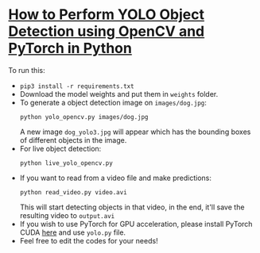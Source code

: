 # [How to Perform YOLO Object Detection using OpenCV and PyTorch in Python](https://www.thepythoncode.com/article/yolo-object-detection-with-opencv-and-pytorch-in-python)
To run this:
- `pip3 install -r requirements.txt`
- Download the model weights and put them in `weights` folder.
- To generate a object detection image on `images/dog.jpg`:
    ```
    python yolo_opencv.py images/dog.jpg
    ```
    A new image `dog_yolo3.jpg` will appear which has the bounding boxes of different objects in the image.
- For live object detection:
    ```
    python live_yolo_opencv.py
    ```
- If you want to read from a video file and make predictions:
    ```
    python read_video.py video.avi
    ```
    This will start detecting objects in that video, in the end, it'll save the resulting video to `output.avi`
- If you wish to use PyTorch for GPU acceleration, please install PyTorch CUDA [here](https://pytorch.org/get-started) and use `yolo.py` file.
- Feel free to edit the codes for your needs!

